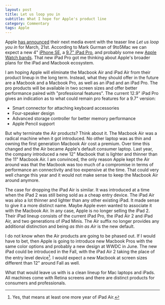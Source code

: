 ```yaml
---
layout: post
title: Let us loop you in
subtitle: What I hope for Apple's product line
category: Commentary
tags: Apple
---
```


Apple [has announced](http://www.apple.com/apple-events/march-2016/) their next
media event with the teaser line *Let us loop you in* for March, 21st.
According to Mark Gurman of 9to5Mac we can expect a new 4" [iPhone
SE](http://9to5mac.com/2016/02/26/apple-iphone-se-4-inch-2016/), a [9.7" iPad
Pro](http://9to5mac.com/2016/02/25/smaller-ipad-pro-march/), and probably some
new [Apple Watch
bands](http://9to5mac.com/2016/02/02/march-15-event-4-inch-phone-new-ipad-apple-watch/).
That new iPad Pro got me thinking about Apple's broader plans for the iPad and
Macbook ecosystem.<!--more-->

I am hoping Apple will eliminate the Macbook Air and iPad Air from their
product lineup in the long term. Instead, what they should offer in the future
are a Macbook and a Macbook Pro, as well as an iPad and an iPad Pro. The pro
products will be available in two screen sizes and offer better performance
paired with "professional features". The current 12.9" iPad Pro gives an indication as to
what could remain pro features for a 9.7" version:

* Smart connector for attaching keyboard accessories
* Four-speaker design
* Advanced storage controller for better memory performance
* Apple Pencil support

But why terminate the Air products? Think about it. The Macbook Air was a
radical machine when it got introduced. No other laptop was as thin and owning
the first generation Macbook Air cost a premium. Over time this changed and the
Air became Apple's default consumer laptop. Last year, the company introduced a
new 12" Macbook that is lighter and thinner than the 11" Macbook Air. I am
convinced, the only reason Apple kept the Air around was that the Macbook was
too much of a compromise in terms of performance an connectivity and too
expensive at the time. That could very well change this year and it would not
make sense to keep the Macbook Air around anymore.

The case for dropping the iPad Air is similar. It was introduced at a time when
the iPad 2 was still being sold as a cheap entry device. The iPad Air was also
a lot thinner and lighter than any other existing iPad. It made sense to give
it a more distinct name. Maybe Apple even wanted to associate it with the
Macbook Air. In any case, Apple is no longer selling the iPad 2. Their iPad
lineup consists of the current iPad Pro, the iPad Air 2 and iPad Air, and two
generations of iPad Minis. The Air suffix no longer provides any additional
distinction and being *as thin as Air* is the new default.

I do not know when the Air products are going to be phased out. If I would have
to bet, then Apple is going to introduce new Macbook Pros with the same color
options and probably a new design at WWDC in June. The new iPad could be
introduced in the Fall, with the iPad Air 2 taking the place of the entry level
device[^1]. I would expect a new Macbook at screen sizes different than 12" around
Fall as well.

What that would leave us with is a clean lineup for Mac laptops and iPads. All machines come with Retina screens and there are distinct products for consumers and professionals.

[^1]: Yes, that means at least one more year of iPad Air.
